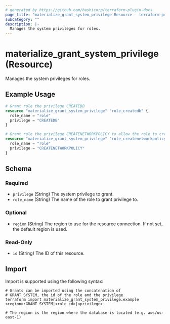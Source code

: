 ```yaml
---
# generated by https://github.com/hashicorp/terraform-plugin-docs
page_title: "materialize_grant_system_privilege Resource - terraform-provider-materialize"
subcategory: ""
description: |-
  Manages the system privileges for roles.
---
```


# materialize_grant_system_privilege (Resource)

Manages the system privileges for roles.

## Example Usage

```terraform
# Grant role the privilege CREATEDB
resource "materialize_grant_system_privilege" "role_createdb" {
  role_name = "role"
  privilege = "CREATEDB"
}

# Grant role the privilege CREATENETWORKPOLICY to allow the role to create network policies
resource "materialize_grant_system_privilege" "role_createnetworkpolicy" {
  role_name = "role"
  privilege = "CREATENETWORKPOLICY"
}
```

<!-- schema generated by tfplugindocs -->
## Schema

### Required

- `privilege` (String) The system privilege to grant.
- `role_name` (String) The name of the role to grant privilege to.

### Optional

- `region` (String) The region to use for the resource connection. If not set, the default region is used.

### Read-Only

- `id` (String) The ID of this resource.

## Import

Import is supported using the following syntax:

```shell
# Grants can be imported using the concatenation of
# GRANT SYSTEM, the id of the role and the privilege
terraform import materialize_grant_system_privilege.example <region>:GRANT SYSTEM|<role_id>|<privilege>

# The region is the region where the database is located (e.g. aws/us-east-1)
```

